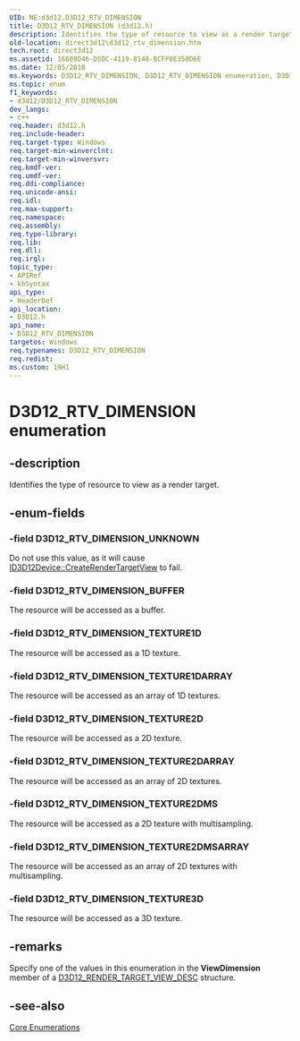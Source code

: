 ```yaml
---
UID: NE:d3d12.D3D12_RTV_DIMENSION
title: D3D12_RTV_DIMENSION (d3d12.h)
description: Identifies the type of resource to view as a render target.
old-location: direct3d12\d3d12_rtv_dimension.htm
tech.root: direct3d12
ms.assetid: 16689D46-D5DC-4119-8148-BCFF0E358D6E
ms.date: 12/05/2018
ms.keywords: D3D12_RTV_DIMENSION, D3D12_RTV_DIMENSION enumeration, D3D12_RTV_DIMENSION_BUFFER, D3D12_RTV_DIMENSION_TEXTURE1D, D3D12_RTV_DIMENSION_TEXTURE1DARRAY, D3D12_RTV_DIMENSION_TEXTURE2D, D3D12_RTV_DIMENSION_TEXTURE2DARRAY, D3D12_RTV_DIMENSION_TEXTURE2DMS, D3D12_RTV_DIMENSION_TEXTURE2DMSARRAY, D3D12_RTV_DIMENSION_TEXTURE3D, D3D12_RTV_DIMENSION_UNKNOWN, d3d12/D3D12_RTV_DIMENSION, d3d12/D3D12_RTV_DIMENSION_BUFFER, d3d12/D3D12_RTV_DIMENSION_TEXTURE1D, d3d12/D3D12_RTV_DIMENSION_TEXTURE1DARRAY, d3d12/D3D12_RTV_DIMENSION_TEXTURE2D, d3d12/D3D12_RTV_DIMENSION_TEXTURE2DARRAY, d3d12/D3D12_RTV_DIMENSION_TEXTURE2DMS, d3d12/D3D12_RTV_DIMENSION_TEXTURE2DMSARRAY, d3d12/D3D12_RTV_DIMENSION_TEXTURE3D, d3d12/D3D12_RTV_DIMENSION_UNKNOWN, direct3d12.d3d12_rtv_dimension
ms.topic: enum
f1_keywords:
- d3d12/D3D12_RTV_DIMENSION
dev_langs:
- c++
req.header: d3d12.h
req.include-header: 
req.target-type: Windows
req.target-min-winverclnt: 
req.target-min-winversvr: 
req.kmdf-ver: 
req.umdf-ver: 
req.ddi-compliance: 
req.unicode-ansi: 
req.idl: 
req.max-support: 
req.namespace: 
req.assembly: 
req.type-library: 
req.lib: 
req.dll: 
req.irql: 
topic_type:
- APIRef
- kbSyntax
api_type:
- HeaderDef
api_location:
- D3D12.h
api_name:
- D3D12_RTV_DIMENSION
targetos: Windows
req.typenames: D3D12_RTV_DIMENSION
req.redist: 
ms.custom: 19H1
---
```


# D3D12_RTV_DIMENSION enumeration


## -description


Identifies the type of resource to view as a render target.


## -enum-fields




### -field D3D12_RTV_DIMENSION_UNKNOWN

Do not use this value, as it will cause <a href="https://docs.microsoft.com/windows/desktop/api/d3d12/nf-d3d12-id3d12device-createrendertargetview">ID3D12Device::CreateRenderTargetView</a> to fail.


### -field D3D12_RTV_DIMENSION_BUFFER

The resource will be accessed as a buffer.


### -field D3D12_RTV_DIMENSION_TEXTURE1D

The resource will be accessed as a 1D texture.


### -field D3D12_RTV_DIMENSION_TEXTURE1DARRAY

The resource will be accessed as an array of 1D textures.


### -field D3D12_RTV_DIMENSION_TEXTURE2D

The resource will be accessed as a 2D texture.


### -field D3D12_RTV_DIMENSION_TEXTURE2DARRAY

The resource will be accessed as an array of 2D textures.


### -field D3D12_RTV_DIMENSION_TEXTURE2DMS

The resource will be accessed as a 2D texture with multisampling.


### -field D3D12_RTV_DIMENSION_TEXTURE2DMSARRAY

The resource will be accessed as an array of 2D textures with multisampling.


### -field D3D12_RTV_DIMENSION_TEXTURE3D

The resource will be accessed as a 3D texture.


## -remarks



Specify one of the values in this enumeration in the <b>ViewDimension</b> member of a <a href="https://docs.microsoft.com/windows/desktop/api/d3d12/ns-d3d12-d3d12_render_target_view_desc">D3D12_RENDER_TARGET_VIEW_DESC</a> structure.




## -see-also




<a href="https://docs.microsoft.com/windows/desktop/direct3d12/direct3d-12-enumerations">Core Enumerations</a>
 

 

